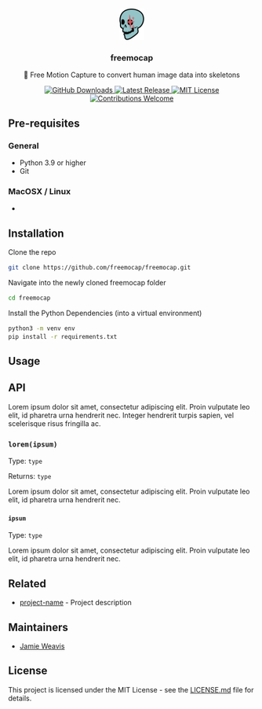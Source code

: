 <p align="center">
    <img src="https://raw.githubusercontent.com/freemocap/freemocap/main/logo/freemocap-logo-black-border.svg" height="64" alt="Project Logo">
</p>
<h3 align="center">freemocap</h3>
<p align="center">📝 Free Motion Capture to convert human image data into skeletons</p>
<p align="center">
    <a href="https://github.com/freemocap/freemocap/releases">
        <img src="https://img.shields.io/github/downloads/freemocap/freemocap/total.svg" alt="GitHub Downloads">
    </a>
    <a href="https://github.com/freemocap/freemocap/releases/latest">
        <img src="https://img.shields.io/github/release/freemocap/freemocap.svg" alt="Latest Release">
    </a>
    <a href="https://github.com/freemocap/freemocap/blob/main/LICENSE">
        <img src="https://img.shields.io/badge/license-AGPL-blue.svg" alt="MIT License">
    </a>
    <a href="https://github.com/freemocap/freemocap/issues">
        <img src="https://img.shields.io/badge/contributions-welcome-ff69b4.svg" alt="Contributions Welcome">
    </a>
</p>

## Pre-requisites

### General
- Python 3.9 or higher
- Git
### MacOSX / Linux
- 

## Installation

Clone the repo
```bash
git clone https://github.com/freemocap/freemocap.git
```

Navigate into the newly cloned freemocap folder
```bash
cd freemocap
```

Install the Python Dependencies (into a virtual environment)
```bash
python3 -m venv env
pip install -r requirements.txt
```



## Usage


## API

Lorem ipsum dolor sit amet, consectetur adipiscing elit. Proin vulputate leo elit, id pharetra urna hendrerit nec. Integer hendrerit turpis sapien, vel scelerisque risus fringilla ac.

### `lorem(ipsum)`

Type: `type`

Returns: `type`

Lorem ipsum dolor sit amet, consectetur adipiscing elit. Proin vulputate leo elit, id pharetra urna hendrerit nec.

#### `ipsum`

Type: `type`

Lorem ipsum dolor sit amet, consectetur adipiscing elit. Proin vulputate leo elit, id pharetra urna hendrerit nec.

## Related

* [project-name](#) - Project description

## Maintainers

* [Jamie Weavis](https://github.com/jamieweavis)

## License

This project is licensed under the MIT License - see the [LICENSE.md](LICENSE.md) file for details.